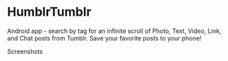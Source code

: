 # HumblrTumblr
Android app - search by tag for an infinite scroll of Photo, Text, Video, Link, and Chat posts from Tumblr. Save your favorite posts to your phone!

Screenshots

